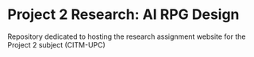 # Project 2 Research: AI RPG Design
Repository dedicated to hosting the research assignment website for the Project 2 subject (CITM-UPC)
